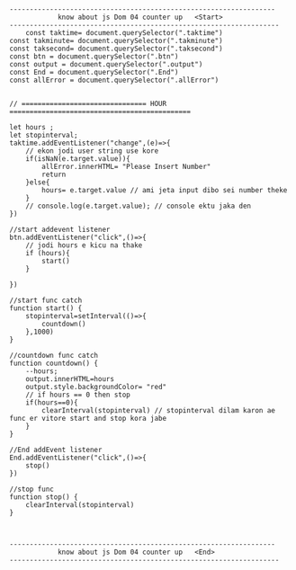     ------------------------------------------------------------------    
                know about js Dom 04 counter up   <Start>
    -------------------------------------------------------------------
        const taktime= document.querySelector(".taktime")
    const takminute= document.querySelector(".takminute")
    const taksecond= document.querySelector(".taksecond")
    const btn = document.querySelector(".btn")
    const output = document.querySelector(".output")
    const End = document.querySelector(".End")
    const allError = document.querySelector(".allError")


    // =============================== HOUR =============================================

    let hours ;
    let stopinterval;
    taktime.addEventListener("change",(e)=>{
        // ekon jodi user string use kore 
        if(isNaN(e.target.value)){
            allError.innerHTML= "Please Insert Number"
            return
        }else{
            hours= e.target.value // ami jeta input dibo sei number theke 
        }
        // console.log(e.target.value); // console ektu jaka den
    })

    //start addevent listener
    btn.addEventListener("click",()=>{
        // jodi hours e kicu na thake 
        if (hours){
            start()
        }
    
    })

    //start func catch
    function start() {
        stopinterval=setInterval(()=>{
            countdown()
        },1000)
    }

    //countdown func catch 
    function countdown() {
        --hours;
        output.innerHTML=hours
        output.style.backgroundColor= "red"
        // if hours == 0 then stop
        if(hours==0){
            clearInterval(stopinterval) // stopinterval dilam karon ae func er vitore start and stop kora jabe
        }
    }

    //End addEvent listener
    End.addEventListener("click",()=>{
        stop()
    })

    //stop func
    function stop() {
        clearInterval(stopinterval)
    }



    ------------------------------------------------------------------    
                know about js Dom 04 counter up   <End>
    -------------------------------------------------------------------